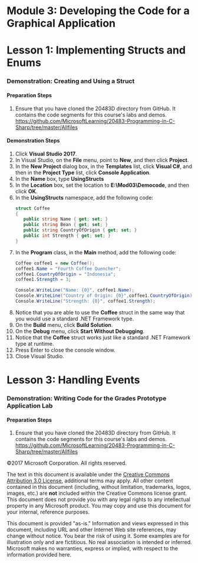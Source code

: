 # Module 3:  Developing the Code for a Graphical Application

# Lesson 1:  Implementing Structs and Enums

### Demonstration: Creating and Using a Struct

#### Preparation Steps

1. Ensure that you have cloned the 20483D directory from GitHub. It contains the code segments for this course's labs and demos. https://github.com/MicrosoftLearning/20483-Programming-in-C-Sharp/tree/master/Allfiles


#### Demonstration Steps

1.  Click **Visual Studio 2017**.
2.  In Visual Studio, on the **File** menu, point to **New**, and then click
    **Project**.
3.  In the **New Project** dialog box, in the **Templates** list, click **Visual
    C\#**, and then in the **Project Type** list, click **Console Application**.
4.  In the **Name** box, type **UsingStructs**
5.  In the **Location** box, set the location to **E:\\Mod03\\Democode**, and
    then click **OK**.
6.  In the **UsingStructs** namespace, add the following code:
    ```cs
    struct Coffee
    {
       public string Name { get; set; }
       public string Bean { get; set; }
       public string CountryOfOrigin { get; set; }
       public int Strength { get; set; } 
    }
    ```
7.	In the **Program** class, in the **Main** method, add the following code:
    ```cs
    Coffee coffee1 = new Coffee();
    coffee1.Name = "Fourth Coffee Quencher";
    coffee1.CountryOfOrigin = "Indonesia";
    coffee1.Strength = 3;

    Console.WriteLine("Name: {0}", coffee1.Name);
    Console.WriteLine("Country of Origin: {0}",coffee1.CountryOfOrigin);
    Console.WriteLine("Strength: {0}", coffee1.Strength);
    ```
8.  Notice that you are able to use the **Coffee** struct in the same way that
    you would use a standard .NET Framework type.
9.  On the **Build** menu, click **Build Solution**.
10.  On the **Debug** menu, click **Start Without Debugging**.
11.  Notice that the **Coffee** struct works just like a standard .NET Framework
    type at runtime.
12.  Press Enter to close the console window.
13.  Close Visual Studio.



# Lesson 3:  Handling Events

### Demonstration: Writing Code for the Grades Prototype Application Lab

#### Preparation Steps

1. Ensure that you have cloned the 20483D directory from GitHub. It contains the code segments for this course's labs and demos. https://github.com/MicrosoftLearning/20483-Programming-in-C-Sharp/tree/master/Allfiles





©2017 Microsoft Corporation. All rights reserved.

The text in this document is available under the  [Creative Commons Attribution 3.0 License](https://creativecommons.org/licenses/by/3.0/legalcode), additional terms may apply. All other content contained in this document (including, without limitation, trademarks, logos, images, etc.) are  **not**  included within the Creative Commons license grant. This document does not provide you with any legal rights to any intellectual property in any Microsoft product. You may copy and use this document for your internal, reference purposes.

This document is provided &quot;as-is.&quot; Information and views expressed in this document, including URL and other Internet Web site references, may change without notice. You bear the risk of using it. Some examples are for illustration only and are fictitious. No real association is intended or inferred. Microsoft makes no warranties, express or implied, with respect to the information provided here.
